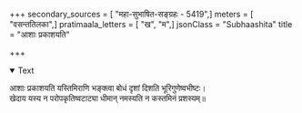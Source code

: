 +++
secondary_sources = [ "महा-सुभाषित-सङ्ग्रहः - 5419",]
meters = [ "वसन्ततिलका",]
pratimaala_letters = [ "ख", "म",]
jsonClass = "Subhaashita"
title = "आशाः प्रकाशयति"

+++

<details open><summary>Text</summary>

आशाः प्रकाशयति यस्तिमिराणि भङ्क्त्वा बोधं दृशां दिशति भूरिगुणेष्वभीष्टः।  
खेदाय यस्य न परोपकृतिष्वटाट्या धीमान् नमस्यति न कस्तमिनं प्रशस्यम्॥
</details>
